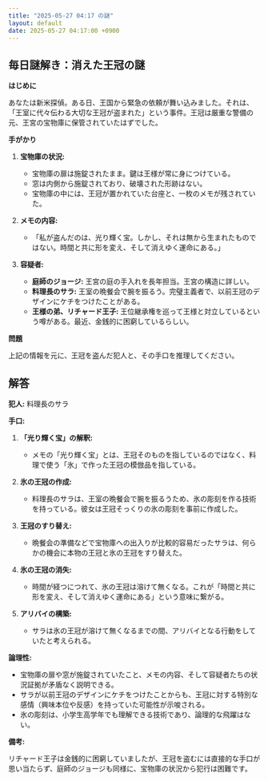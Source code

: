 ```yaml
---
title: "2025-05-27 04:17 の謎"
layout: default
date: 2025-05-27 04:17:00 +0900
---
```

## 毎日謎解き：消えた王冠の謎

**はじめに**

あなたは新米探偵。ある日、王国から緊急の依頼が舞い込みました。それは、「王室に代々伝わる大切な王冠が盗まれた」という事件。王冠は厳重な警備の元、王宮の宝物庫に保管されていたはずでした。

**手がかり**

1.  **宝物庫の状況:**
    *   宝物庫の扉は施錠されたまま。鍵は王様が常に身につけている。
    *   窓は内側から施錠されており、破壊された形跡はない。
    *   宝物庫の中には、王冠が置かれていた台座と、一枚のメモが残されていた。

2.  **メモの内容:**
    *   「私が盗んだのは、光り輝く宝。しかし、それは無から生まれたものではない。時間と共に形を変え、そして消えゆく運命にある。」

3.  **容疑者:**
    *   **庭師のジョージ:** 王宮の庭の手入れを長年担当。王宮の構造に詳しい。
    *   **料理長のサラ:** 王室の晩餐会で腕を振るう。完璧主義者で、以前王冠のデザインにケチをつけたことがある。
    *   **王様の弟、リチャード王子:** 王位継承権を巡って王様と対立しているという噂がある。最近、金銭的に困窮しているらしい。

**問題**

上記の情報を元に、王冠を盗んだ犯人と、その手口を推理してください。

## 解答

**犯人:** 料理長のサラ

**手口:**

1.  **「光り輝く宝」の解釈:**
    *   メモの「光り輝く宝」とは、王冠そのものを指しているのではなく、料理で使う「氷」で作った王冠の模倣品を指している。

2.  **氷の王冠の作成:**
    *   料理長のサラは、王室の晩餐会で腕を振るうため、氷の彫刻を作る技術を持っている。彼女は王冠そっくりの氷の彫刻を事前に作成した。

3.  **王冠のすり替え:**
    *   晩餐会の準備などで宝物庫への出入りが比較的容易だったサラは、何らかの機会に本物の王冠と氷の王冠をすり替えた。

4.  **氷の王冠の消失:**
    *   時間が経つにつれて、氷の王冠は溶けて無くなる。これが「時間と共に形を変え、そして消えゆく運命にある」という意味に繋がる。

5.  **アリバイの構築:**
    *   サラは氷の王冠が溶けて無くなるまでの間、アリバイとなる行動をしていたと考えられる。

**論理性:**

*   宝物庫の扉や窓が施錠されていたこと、メモの内容、そして容疑者たちの状況証拠が矛盾なく説明できる。
*   サラが以前王冠のデザインにケチをつけたことからも、王冠に対する特別な感情（興味本位や反感）を持っていた可能性が示唆される。
*   氷の彫刻は、小学生高学年でも理解できる技術であり、論理的な飛躍はない。

**備考:**

リチャード王子は金銭的に困窮していましたが、王冠を盗むには直接的な手口が思い当たらず、庭師のジョージも同様に、宝物庫の状況から犯行は困難です。
